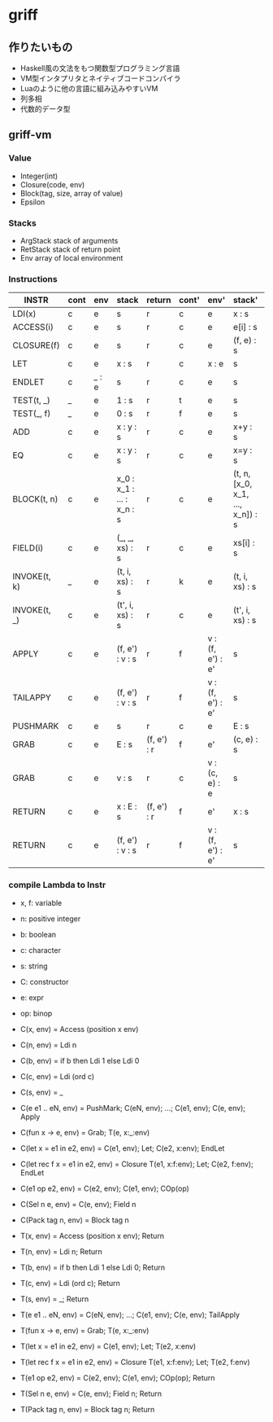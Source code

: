 # griff

## 作りたいもの

* Haskell風の文法をもつ関数型プログラミング言語
* VM型インタプリタとネイティブコードコンパイラ
* Luaのように他の言語に組み込みやすいVM
* 列多相
* 代数的データ型

## griff-vm

### Value

* Integer(int)
* Closure(code, env)
* Block(tag, size, array of value)
* Epsilon

### Stacks

* ArgStack stack of arguments
* RetStack stack of return point
* Env      array of local environment

### Instructions
| INSTR        | cont | env   | stack                     | return      | cont' | env'             | stack'                           | return'    |
|--------------|------|-------|---------------------------|-------------|-------|------------------|----------------------------------|------------|
| LDI(x)       | c    | e     | s                         | r           | c     | e                | x : s                            | r          |
| ACCESS(i)    | c    | e     | s                         | r           | c     | e                | e[i] : s                         | r          |
| CLOSURE(f)   | c    | e     | s                         | r           | c     | e                | (f, e) : s                       | r          |
| LET          | c    | e     | x : s                     | r           | c     | x : e            | s                                | r          |
| ENDLET       | c    | _ : e | s                         | r           | c     | e                | s                                | r          |
| TEST(t, _)   | _    | e     | 1 : s                     | r           | t     | e                | s                                | r          |
| TEST(_, f)   | _    | e     | 0 : s                     | r           | f     | e                | s                                | r          |
| ADD          | c    | e     | x : y : s                 | r           | c     | e                | x+y : s                          | r          |
| EQ           | c    | e     | x : y : s                 | r           | c     | e                | x=y : s                          | r          |
| BLOCK(t, n)  | c    | e     | x_0 : x_1 : ... : x_n : s | r           | c     | e                | (t, n, [x_0, x_1, ..., x_n]) : s | r          |
| FIELD(i)     | c    | e     | (_, _, xs) : s            | r           | c     | e                | xs[i] : s                        | r          |
| INVOKE(t, k) | _    | e     | (t, i, xs) : s            | r           | k     | e                | (t, i, xs) : s                   | r          |
| INVOKE(t, _) | c    | e     | (t', i, xs) : s           | r           | c     | e                | (t', i, xs) : s                  | r          |
| APPLY        | c    | e     | (f, e') : v : s           | r           | f     | v : (f, e') : e' | s                                | (c, e) : r |
| TAILAPPY     | c    | e     | (f, e') : v : s           | r           | f     | v : (f, e') : e' | s                                | r          |
| PUSHMARK     | c    | e     | s                         | r           | c     | e                | E : s                            | r          |
| GRAB         | c    | e     | E : s                     | (f, e') : r | f     | e'               | (c, e) : s                       | r          |
| GRAB         | c    | e     | v : s                     | r           | c     | v : (c, e) : e   | s                                | r          |
| RETURN       | c    | e     | x : E : s                 | (f, e') : r | f     | e'               | x : s                            | r          |
| RETURN       | c    | e     | (f, e') : v : s           | r           | f     | v : (f, e') : e' | s                                | r          |

### compile Lambda to Instr

* x, f: variable
* n: positive integer
* b: boolean
* c: character
* s: string
* C: constructor
* e: expr
* op: binop

* C(x, env) = Access (position x env)
* C(n, env) = Ldi n
* C(b, env) = if b then Ldi 1 else Ldi 0
* C(c, env) = Ldi (ord c)
* C(s, env) = _
* C(e e1 .. eN, env) = PushMark; C(eN, env); ...; C(e1, env); C(e, env); Apply
* C(fun x -> e, env) = Grab; T(e, x:_:env)
* C(let x = e1 in e2, env) = C(e1, env); Let; C(e2, x:env); EndLet
* C(let rec f x = e1 in e2, env) = Closure T(e1, x:f:env); Let; C(e2, f:env); EndLet
* C(e1 op e2, env) = C(e2, env); C(e1, env); COp(op)
* C(Sel n e, env) = C(e, env); Field n
* C(Pack tag n, env) = Block tag n

* T(x, env) = Access (position x env); Return
* T(n, env) = Ldi n; Return
* T(b, env) = if b then Ldi 1 else Ldi 0; Return
* T(c, env) = Ldi (ord c); Return
* T(s, env) = _; Return
* T(e e1 .. eN, env) = C(eN, env); ...; C(e1, env); C(e, env); TailApply
* T(fun x -> e, env) = Grab; T(e, x:_:env)
* T(let x = e1 in e2, env) = C(e1, env); Let; T(e2, x:env)
* T(let rec f x = e1 in e2, env) = Closure T(e1, x:f:env); Let; T(e2, f:env)
* T(e1 op e2, env) = C(e2, env); C(e1, env); COp(op); Return
* T(Sel n e, env) = C(e, env); Field n; Return
* T(Pack tag n, env) = Block tag n; Return
